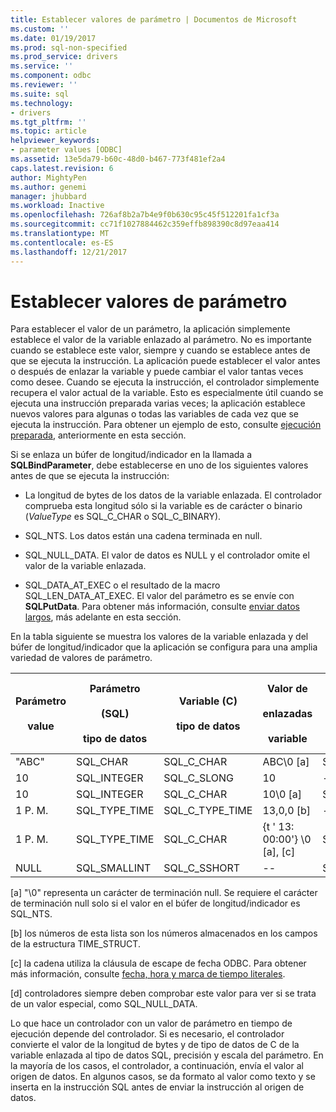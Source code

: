 ```yaml
---
title: Establecer valores de parámetro | Documentos de Microsoft
ms.custom: ''
ms.date: 01/19/2017
ms.prod: sql-non-specified
ms.prod_service: drivers
ms.service: ''
ms.component: odbc
ms.reviewer: ''
ms.suite: sql
ms.technology:
- drivers
ms.tgt_pltfrm: ''
ms.topic: article
helpviewer_keywords:
- parameter values [ODBC]
ms.assetid: 13e5da79-b60c-48d0-b467-773f481ef2a4
caps.latest.revision: 6
author: MightyPen
ms.author: genemi
manager: jhubbard
ms.workload: Inactive
ms.openlocfilehash: 726af8b2a7b4e9f0b630c95c45f512201fa1cf3a
ms.sourcegitcommit: cc71f1027884462c359effb898390c8d97eaa414
ms.translationtype: MT
ms.contentlocale: es-ES
ms.lasthandoff: 12/21/2017
---
```

# <a name="setting-parameter-values"></a>Establecer valores de parámetro
Para establecer el valor de un parámetro, la aplicación simplemente establece el valor de la variable enlazado al parámetro. No es importante cuando se establece este valor, siempre y cuando se establece antes de que se ejecuta la instrucción. La aplicación puede establecer el valor antes o después de enlazar la variable y puede cambiar el valor tantas veces como desee. Cuando se ejecuta la instrucción, el controlador simplemente recupera el valor actual de la variable. Esto es especialmente útil cuando se ejecuta una instrucción preparada varias veces; la aplicación establece nuevos valores para algunas o todas las variables de cada vez que se ejecuta la instrucción. Para obtener un ejemplo de esto, consulte [ejecución preparada](../../../odbc/reference/develop-app/prepared-execution-odbc.md), anteriormente en esta sección.  
  
 Si se enlaza un búfer de longitud/indicador en la llamada a **SQLBindParameter**, debe establecerse en uno de los siguientes valores antes de que se ejecuta la instrucción:  
  
-   La longitud de bytes de los datos de la variable enlazada. El controlador comprueba esta longitud sólo si la variable es de carácter o binario (*ValueType* es SQL_C_CHAR o SQL_C_BINARY).  
  
-   SQL_NTS. Los datos están una cadena terminada en null.  
  
-   SQL_NULL_DATA. El valor de datos es NULL y el controlador omite el valor de la variable enlazada.  
  
-   SQL_DATA_AT_EXEC o el resultado de la macro SQL_LEN_DATA_AT_EXEC. El valor del parámetro es se envíe con **SQLPutData**. Para obtener más información, consulte [enviar datos largos](../../../odbc/reference/develop-app/sending-long-data.md), más adelante en esta sección.  
  
 En la tabla siguiente se muestra los valores de la variable enlazada y del búfer de longitud/indicador que la aplicación se configura para una amplia variedad de valores de parámetro.  
  
|Parámetro<br /><br /> value|Parámetro<br /><br /> (SQL)<br /><br /> tipo de datos|Variable (C)<br /><br /> tipo de datos|Valor de<br /><br /> enlazadas<br /><br /> variable|Valor de<br /><br /> indicador de longitud<br /><br /> búferes [d]|  
|-------------------------|-----------------------------------------|----------------------------------|-------------------------------------|----------------------------------------------------|  
|"ABC"|SQL_CHAR|SQL_C_CHAR|ABC\0 [a]|SQL_NTS o 3|  
|10|SQL_INTEGER|SQL_C_SLONG|10|--|  
|10|SQL_INTEGER|SQL_C_CHAR|10\0 [a]|SQL_NTS o 2|  
|1 P. M.|SQL_TYPE_TIME|SQL_C_TYPE_TIME|13,0,0 [b]|--|  
|1 P. M.|SQL_TYPE_TIME|SQL_C_CHAR|{t ' 13: 00:00'} \0 [a], [c]|SQL_NTS o 14|  
|NULL|SQL_SMALLINT|SQL_C_SSHORT|--|SQL_NULL_DATA|  
  
 [a] "\0" representa un carácter de terminación null. Se requiere el carácter de terminación null solo si el valor en el búfer de longitud/indicador es SQL_NTS.  
  
 [b] los números de esta lista son los números almacenados en los campos de la estructura TIME_STRUCT.  
  
 [c] la cadena utiliza la cláusula de escape de fecha ODBC. Para obtener más información, consulte [fecha, hora y marca de tiempo literales](../../../odbc/reference/develop-app/date-time-and-timestamp-literals.md).  
  
 [d] controladores siempre deben comprobar este valor para ver si se trata de un valor especial, como SQL_NULL_DATA.  
  
 Lo que hace un controlador con un valor de parámetro en tiempo de ejecución depende del controlador. Si es necesario, el controlador convierte el valor de la longitud de bytes y de tipo de datos de C de la variable enlazada al tipo de datos SQL, precisión y escala del parámetro. En la mayoría de los casos, el controlador, a continuación, envía el valor al origen de datos. En algunos casos, se da formato al valor como texto y se inserta en la instrucción SQL antes de enviar la instrucción al origen de datos.
